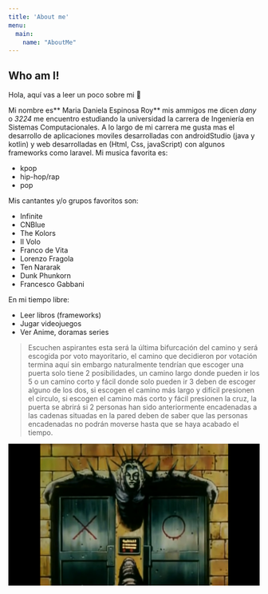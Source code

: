 ```yaml
---
title: 'About me'
menu:
  main:
    name: "AboutMe"
---
```


## Who am I!

Hola, aquí vas a leer un poco sobre mi 🤩

Mi nombre es** Maria Daniela Espinosa Roy** mis ammigos me dicen *dany* o *3224* me encuentro estudiando la universidad la carrera de Ingeniería en Sistemas Computacionales. A lo largo de mi carrera me gusta mas el desarrollo de aplicaciones moviles desarrolladas con androidStudio (java y kotlin) y web desarrolladas en (Html, Css, javaScript) con algunos frameworks como laravel.
Mi musica favorita es:
- kpop
- hip-hop/rap 
- pop

Mis cantantes y/o grupos favoritos son:
- Infinite
- CNBlue
- The Kolors
- II Volo
- Franco de Vita
- Lorenzo Fragola
- Ten Nararak
- Dunk Phunkorn
- Francesco Gabbani

En mi tiempo libre:
- Leer libros (frameworks)
- Jugar videojuegos
- Ver Anime, doramas series

> Escuchen aspirantes esta será la última bifurcación del camino y será escogida por voto 
> mayoritario, el camino que decidieron por votación termina aquí sin embargo naturalmente 
> tendrían que escoger una puerta solo tiene 2 posibilidades, un camino largo donde pueden ir los 5 
> o un camino corto y fácil donde solo pueden ir 3 deben de escoger alguno de los dos, si escogen el 
> camino más largo y difícil presionen el circulo, si escogen el camino más corto y fácil presionen la 
> cruz, la puerta se abrirá si 2 personas han sido anteriormente encadenadas a las cadenas situadas 
> en la pared deben de saber que las personas encadenadas no podrán moverse hasta que se haya 
> acabado el tiempo.

![Imagen](https://github.com/Ma-Daniela30/my_launchx_blog/blob/master/static/images/img_xo.png)
